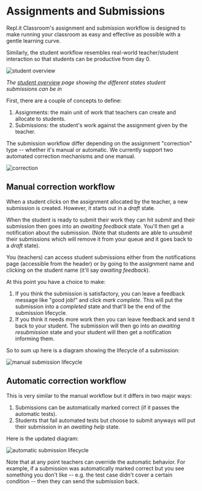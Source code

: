 # Assignments and Submissions

Repl.it Classroom's assignment and submission workflow is
designed to make running your classroom as easy and effective as possible
with a gentle learning curve.

Similarly, the student workflow resembles
real-world teacher/student interaction so that students can be productive
from day 0.

![student overview](https://i.imgur.com/5N4gMNj.jpg)

_The [student overview](https://repl.it/site/blog/classroomoverview) page
showing the different states student submissions can be in_

First, there are a couple of concepts to define:

1. Assignments: the main unit of work that teachers can create and allocate to
students.
2. Submissions: the student's work against the assignment given by the teacher.

The submission workflow differ depending on the assignment "correction" type --
whether it's manual or automatic. We currently support two automated correction
mechanisms and one manual.

![correction](https://replit.github.io/media/autograding/correction.png)

## Manual correction workflow

When a student clicks on the assignment allocated by the teacher, a new
submission is created. However, it starts out in a _draft_ state.

When the student is ready to submit their work they can hit _submit_ and their
submission then goes into an _awaiting feedback_ state. You'll then get a
notification about the submission. (Note that students are able to _unsubmit_
their submissions which will remove it from your queue and it goes back to a
_draft_ state).

You (teachers) can access student submissions either from the notifications page (accessible
from the header) or by going to the assignment name and clicking on the student
name (it'll say _awaiting feedback_).

At this point you have a choice to make:

1. If you think the submission is satisfactory, you can leave a feedback message like "good job!" and click _mark
complete_. This will put the submission into a _completed_ state and that'll be
the end of the submission lifecycle.
2. If you think it needs more work then you can leave feedback and send it back
to your student. The submission will then go into an _awaiting resubmission_
state and your student will then get a notification informing them.

So to sum up here is a diagram showing the lifecycle of a submission:

![manual submission
 lifecycle](https://replit.github.io/media/assignment-submission/manual_submission_lifecycle.png)

## Automatic correction workflow

This is very similar to the manual workflow but it differs in two major ways:

1. Submissions can be automatically marked correct (if it passes the automatic tests).
2. Students that fail automated tests but choose to submit anyways will put
their submission in an _awaiting help_ state.

Here is the updated diagram:

![automatic submission
 lifecycle](https://replit.github.io/media/assignment-submission/automatic_submission_lifecycle.png)

Note that at any point teachers can override the automatic behavior. For
example, if a submission was automatically marked correct but you see something you
don't like -- e.g. the test case didn't cover a certain condition -- then they can
send the submission back.
